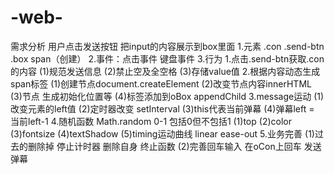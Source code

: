# -web-
需求分析
   用户点击发送按钮 把input的内容展示到box里面
   1.元素 .con .send-btn .box span（创建）
   2.事件：点击事件 键盘事件
   3.行为
       1.点击.send-btn获取.con的内容
           (1)规范发送信息
           (2)禁止空及全空格
           (3)存储value值
       2.根据内容动态生成span标签
           (1)创建节点document.createElement
           (2)改变节点内容innerHTML
           (3)节点 生成初始化位置等
           (4)标签添加到oBox appendChild
       3.message运动
           (1)改变元素的left值
           (2)定时器改变 setInterval
           (3)this代表当前弹幕
           (4)弹幕left = 当前left-1
       4.随机函数
           Math.random 0-1 包括0但不包括1
           (1)top
           (2)color
           (3)fontsize
           (4)textShadow
           (5)timing运动曲线
               linear
               ease-out
       5.业务完善
           (1)过去的删除掉
               停止计时器
               删除自身
               终止函数
           (2)完善回车输入
               在oCon上回车 发送弹幕
